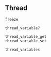 ## Thread

```
freeze

thread_variable?

thread_variable_get
thread_variable_set

thread_variables
```

